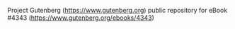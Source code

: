 Project Gutenberg (https://www.gutenberg.org) public repository for eBook #4343 (https://www.gutenberg.org/ebooks/4343)
